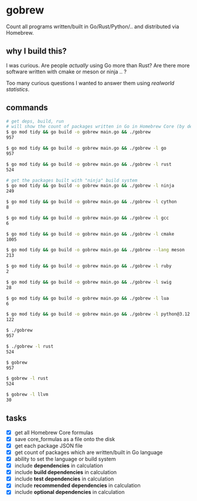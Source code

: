# gobrew

Count all programs written/built in Go/Rust/Python/.. and distributed via Homebrew.

## why I build this?

I was curious. Are people *actually* using Go more than Rust? Are there more software written with cmake or meson or ninja .. ?

Too many curious questions I wanted to answer them using *realworld statistics*.

## commands

```sh
# get deps, build, run
# will show the count of packages written in Go in Homebrew Core (by default)
$ go mod tidy && go build -o gobrew main.go && ./gobrew
957

$ go mod tidy && go build -o gobrew main.go && ./gobrew -l go
957

$ go mod tidy && go build -o gobrew main.go && ./gobrew -l rust
524

# get the packages built with "ninja" build system
$ go mod tidy && go build -o gobrew main.go && ./gobrew -l ninja
249

$ go mod tidy && go build -o gobrew main.go && ./gobrew -l cython
8

$ go mod tidy && go build -o gobrew main.go && ./gobrew -l gcc
6

$ go mod tidy && go build -o gobrew main.go && ./gobrew -l cmake
1005

$ go mod tidy && go build -o gobrew main.go && ./gobrew --lang meson
213

$ go mod tidy && go build -o gobrew main.go && ./gobrew -l ruby
2

$ go mod tidy && go build -o gobrew main.go && ./gobrew -l swig
28

$ go mod tidy && go build -o gobrew main.go && ./gobrew -l lua
6

$ go mod tidy && go build -o gobrew main.go && ./gobrew -l python@3.12
122

$ ./gobrew
957

$ ./gobrew -l rust
524

$ gobrew
957

$ gobrew -l rust
524

$ gobrew -l llvm
30
```

## tasks

- [x] get all Homebrew Core formulas
- [x] save core_formulas as a file onto the disk
- [x] get each package JSON file
- [x] get count of packages which are written/built in Go language
- [x] ability to set the language or build system
- [x] include **dependencies** in calculation
- [x] include **build dependencies** in calculation
- [x] include **test dependencies** in calculation
- [x] include **recommended dependencies** in calculation
- [x] include **optional dependencies** in calculation
